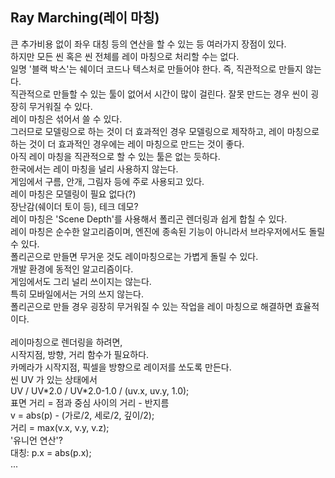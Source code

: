 <h2>Ray Marching(레이 마칭)</h2>
큰 추가비용 없이 좌우 대칭 등의 연산을 할 수 있는 등 여러가지 장점이 있다. <br>
하지만 모든 씬 혹은 씬 전체를 레이 마칭으로 처리할 수는 없다. <br>
일명 '블랙 박스'는 쉐이더 코드나 텍스처로 만들어야 한다. 즉, 직관적으로 만들지 않는다. <br>
직관적으로 만들할 수 있는 툴이 없어서 시간이 많이 걸린다. 
잘못 만드는 경우 씬이 굉장히 무거워질 수 있다. <br>
레이 마칭은 섞어서 쓸 수 있다. <br>
그러므로 모델링으로 하는 것이 더 효과적인 경우 모델링으로 제작하고, 레이 마칭으로 하는 것이 더 효과적인 경우에는 레이 마칭으로 만드는 것이 좋다. <br>
아직 레이 마칭을 직관적으로 할 수 있는 툴은 없는 듯하다. <br>
한국에서는 레이 마칭을 널리 사용하지 않는다. <br>
게임에서 구름, 안개, 그림자 등에 주로 사용되고 있다. <br>
레이 마칭은 모델링이 필요 없다(?)<br>
장난감(쉐이더 토이 등), 테크 데모?<br>
레이 마칭은 'Scene Depth'를 사용해서 폴리곤 렌더링과 쉽게 합칠 수 있다. <br>
레이 마칭은 순수한 알고리즘이며, 엔진에 종속된 기능이 아니라서 브라우저에서도 돌릴 수 있다. <br>
폴리곤으로 만들면 무거운 것도 레이마칭으로는 가볍게 돌릴 수 있다. <br>
개발 환경에 동적인 알고리즘이다. <br>
게임에서도 그리 널리 쓰이지는 않는다. <br>
특히 모바일에서는 거의 쓰지 않는다. <br>
폴리곤으로 만들 경우 굉장히 무거워질 수 있는 작업을 레이 마칭으로 해결하면 효율적이다. <br>
<br>
레이마칭으로 렌더링을 하려면, <br>
시작지점, 방향, 거리 함수가 필요하다. <br>
카메라가 시작지점, 픽셀을 방향으로 레이저를 쏘도록 만든다. <br>
씬 UV 가 있는 상태에서 <br>
UV / UV*2.0 / UV*2.0-1.0 / (uv.x, uv.y, 1.0);<br>
표면 거리 = 점과 중심 사이의 거리 - 반지름<br>
v = abs(p) - (가로/2, 세로/2, 깊이/2);<br>
거리 = max(v.x, v.y, v.z);<br>
'유니언 연산'? <br>
대칭: p.x = abs(p.x);<br>
...<br>
<br>